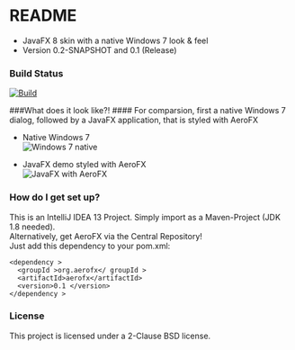 # README #

* JavaFX 8 skin with a native Windows 7 look & feel
* Version 0.2-SNAPSHOT and 0.1 (Release)

### Build Status ###
[![Build](https://travis-ci.org/s1gpwr/aerofx.svg?branch=master)](https://travis-ci.org/s1gpwr/aerofx)

###What does it look like?! ####
For comparsion, first a native Windows 7 dialog, followed by a JavaFX application, that is styled with AeroFX  

- Native Windows 7  
![Windows 7 native](https://raw.githubusercontent.com/s1gpwr/Bachelor/master/pics/sys1.jpg)

- JavaFX demo styled with AeroFX  
![JavaFX with AeroFX](https://raw.githubusercontent.com/s1gpwr/Bachelor/master/pics/aj1.jpg)


### How do I get set up? ###

This is an IntelliJ IDEA 13 Project. Simply import as a Maven-Project (JDK 1.8 needed).  
Alternatively, get AeroFX via the Central Repository!  
Just add this dependency to your pom.xml:
```
<dependency >
  <groupId >org.aerofx</ groupId >
  <artifactId>aerofx</artifactId>
  <version>0.1 </version>
</dependency >
```


### License ###

This project is licensed under a 2-Clause BSD license.



